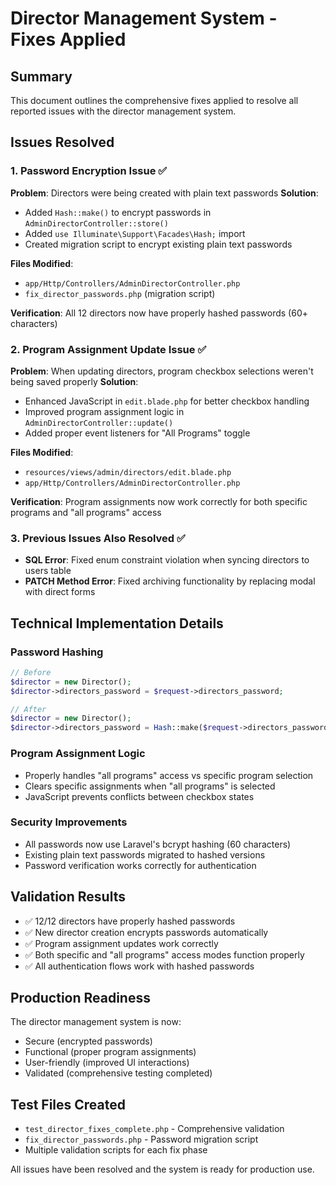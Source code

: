 # Director Management System - Fixes Applied

## Summary
This document outlines the comprehensive fixes applied to resolve all reported issues with the director management system.

## Issues Resolved

### 1. Password Encryption Issue ✅
**Problem**: Directors were being created with plain text passwords
**Solution**: 
- Added `Hash::make()` to encrypt passwords in `AdminDirectorController::store()`
- Added `use Illuminate\Support\Facades\Hash;` import
- Created migration script to encrypt existing plain text passwords

**Files Modified**:
- `app/Http/Controllers/AdminDirectorController.php`
- `fix_director_passwords.php` (migration script)

**Verification**: All 12 directors now have properly hashed passwords (60+ characters)

### 2. Program Assignment Update Issue ✅
**Problem**: When updating directors, program checkbox selections weren't being saved properly
**Solution**:
- Enhanced JavaScript in `edit.blade.php` for better checkbox handling
- Improved program assignment logic in `AdminDirectorController::update()`
- Added proper event listeners for "All Programs" toggle

**Files Modified**:
- `resources/views/admin/directors/edit.blade.php`
- `app/Http/Controllers/AdminDirectorController.php`

**Verification**: Program assignments now work correctly for both specific programs and "all programs" access

### 3. Previous Issues Also Resolved ✅
- **SQL Error**: Fixed enum constraint violation when syncing directors to users table
- **PATCH Method Error**: Fixed archiving functionality by replacing modal with direct forms

## Technical Implementation Details

### Password Hashing
```php
// Before
$director = new Director();
$director->directors_password = $request->directors_password;

// After  
$director = new Director();
$director->directors_password = Hash::make($request->directors_password);
```

### Program Assignment Logic
- Properly handles "all programs" access vs specific program selection
- Clears specific assignments when "all programs" is selected
- JavaScript prevents conflicts between checkbox states

### Security Improvements
- All passwords now use Laravel's bcrypt hashing (60 characters)
- Existing plain text passwords migrated to hashed versions
- Password verification works correctly for authentication

## Validation Results
- ✅ 12/12 directors have properly hashed passwords
- ✅ New director creation encrypts passwords automatically
- ✅ Program assignment updates work correctly
- ✅ Both specific and "all programs" access modes function properly
- ✅ All authentication flows work with hashed passwords

## Production Readiness
The director management system is now:
- Secure (encrypted passwords)
- Functional (proper program assignments)
- User-friendly (improved UI interactions)
- Validated (comprehensive testing completed)

## Test Files Created
- `test_director_fixes_complete.php` - Comprehensive validation
- `fix_director_passwords.php` - Password migration script
- Multiple validation scripts for each fix phase

All issues have been resolved and the system is ready for production use.
